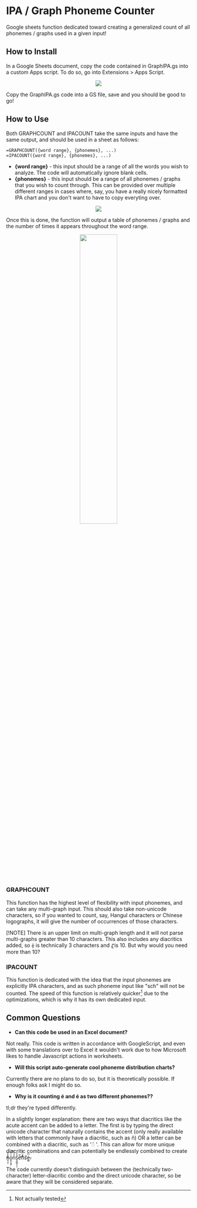 # IPA / Graph Phoneme Counter
Google sheets function dedicated toward creating a generalized count of all phonemes / graphs used in a given input!

## How to Install
In a Google Sheets document, copy the code contained in GraphIPA.gs into a custom Apps script. To do so, go into Extensions > Apps Script.

<p align="center" width="100%">
  <img src="https://github.com/dietnerd/Sheets-IPA-Parser/assets/15204355/8d214ad1-d44a-4cb9-ba7a-2b6ff0d7cfb7">
</p>
Copy the GraphIPA.gs code into a GS file, save and you should be good to go!

## How to Use 
Both GRAPHCOUNT and IPACOUNT take the same inputs and have the same output, and should be used in a sheet as follows: 

```
=GRAPHCOUNT({word range}, {phonemes}, ...)
=IPACOUNT({word range}, {phonemes}, ...)
```

* **{word range}** - this input should be a range of all the words you wish to analyze. The code will automatically ignore blank cells.
* **{phonemes}** - this input should be a range of all phonemes / graphs that you wish to count through. This can be provided over multiple different ranges in cases where, say, you have a really nicely formatted IPA chart and you don't want to have to copy everyting over.

<p align="center" width="100%">
  <img src="https://github.com/dietnerd/Sheets-IPA-Parser/assets/15204355/8b5d21bf-84d7-4ce1-bd50-ba7bc205ea07">
</p>
Once this is done, the function will output a table of phonemes / graphs and the number of times it appears throughout the word range.
<p align="center" width="100%">
 <img width="45%" src="https://github.com/dietnerd/Sheets-IPA-Parser/assets/15204355/14e8128d-18b1-4811-9f1a-52b46e93a692">
</p>

### GRAPHCOUNT

This function has the highest level of flexibility with input phonemes, and can take any multi-graph input. This should also take non-unicode characters, so if you wanted to count, say, Hangul characters or Chinese logographs, it will give the number of occurrences of those characters.
 
[!NOTE]
There is an upper limit on multi-graph length and it will not parse multi-graphs greater than 10 characters. This also includes any diacritics added, so `ě̤` is technically 3 characters and `ḁ̝̼̄̌̂̃᷅̏` is 10. But why would you need more than 10?

### IPACOUNT

This function is dedicated with the idea that the input phonemes are explicitly IPA characters, and as such phoneme input like "sch" will not be counted. The speed of this function is relatively quicker[^1] due to the optimizations, which is why it has its own dedicated input.

[^1]: Not actually tested

## Common Questions

* **Can this code be used in an Excel document?**

Not really. This code is written in accordance with GoogleScript, and even with some translations over to Excel it wouldn't work due to how Microsoft likes to handle Javascript actions in worksheets.

* **Will this script auto-generate cool phoneme distribution charts?**

Currently there are no plans to do so, but it is theoretically possible. If enough folks ask I might do so.

* **Why is it counting é and é as two different phonemes??**

tl;dr they're typed differently.

In a slightly longer explanation: there are two ways that diacritics like the acute accent can be added to a letter. The first is by typing the direct unicode character that naturally contains the accent (only really available with letters that commonly have a diacritic, such as ñ) OR a letter can be combined with a diacritic, such as '◌́ '. This can allow for more unique diacritic combinations and can potentially be endlessly combined to create n̉ͣ̓͏̗̮̙̹͕͉͉ͅo̤̬̜̱̯̱ͦͨ̅̈͠n̓̔̀ş̫̪̯̠͎͎͂̓̍e̛̍͂n̓ͪ̊͛͏̮̪s̛̄e̶̤̻ͥ͆.

The code currently doesn't distinguish between the (technically two-character) letter-diacritic combo and the direct unicode character, so be aware that they will be considered separate.
